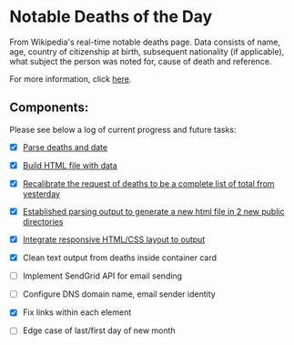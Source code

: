 # Notable Deaths of the Day

From Wikipedia's real-time notable deaths page. Data consists of name, age, country of citizenship at birth, subsequent nationality (if applicable), what subject the person was noted for, cause of death and reference.

For more information, click [here](https://en.wikipedia.org/wiki/Deaths_in_2022).

## Components:

Please see below a log of current progress and future tasks:

 * [x] [Parse deaths and date](https://github.com/nicoestrada/deaths-today/commit/1e45c906d62061b2c4aafbab5dd61e47fa41faec)
 * [x] [Build HTML file with data](https://github.com/nicoestrada/deaths-today/commit/d56174f33c90d7462ef49d4641b32684eb9ffac9)
 * [x] [Recalibrate the request of deaths to be a complete list of total from yesterday](https://github.com/nicoestrada/deaths-today/commit/74f99790c945687196387a12a4840373d83fada2)
 * [x] [Established parsing output to generate a new html file in 2 new public directories](https://github.com/nicoestrada/deaths-today/commit/74f99790c945687196387a12a4840373d83fada2)
 * [x] [Integrate responsive HTML/CSS layout to output](https://github.com/nicoestrada/deaths-today/commit/74f99790c945687196387a12a4840373d83fada2)
 * [x] Clean text output from deaths inside container card
 * [ ] Implement SendGrid API for email sending
 * [ ] Configure DNS domain name, email sender identity
 * [x] Fix links within each element
 * [ ] Edge case of last/first day of new month
 



